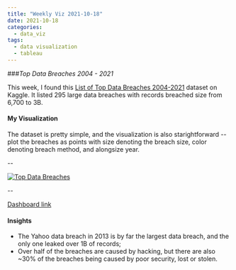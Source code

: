 ```yaml
---
title: "Weekly Viz 2021-10-18"
date: 2021-10-18
categories:
  - data_viz
tags:
  - data visualization
  - tableau
---
```


###*Top Data Breaches 2004 - 2021*


This week, I found this [List of Top Data Breaches 2004-2021](https://www.kaggle.com/hishaamarmghan/list-of-top-data-breaches-2004-2021) dataset on Kaggle. It listed 295 large data breaches with records breached size from 6,700 to 3B.  

#### My Visualization

The dataset is pretty simple, and the visualization is also starightforward -- plot the breaches as points with size denoting the breach size, color denoting breach method, and alongsize year.  

--  
<div class='tableauPlaceholder' id='viz1634613454740' style='position: relative'>
  <noscript><a href='#'>
    <img alt='Top Data Breaches ' src='https:&#47;&#47;public.tableau.com&#47;static&#47;images&#47;20&#47;20211018TopDataBreaches2004-2021&#47;TopDataBreaches&#47;1_rss.png' style='border: none' />
    </a></noscript>
  <object class='tableauViz'  style='display:none;'>
    <param name='host_url' value='https%3A%2F%2Fpublic.tableau.com%2F' />
    <param name='embed_code_version' value='3' /> 
    <param name='site_root' value='' />
    <param name='name' value='20211018TopDataBreaches2004-2021&#47;TopDataBreaches' />
    <param name='tabs' value='no' /><param name='toolbar' value='yes' />
    <param name='static_image' value='https:&#47;&#47;public.tableau.com&#47;static&#47;images&#47;20&#47;20211018TopDataBreaches2004-2021&#47;TopDataBreaches&#47;1.png' />
    <param name='animate_transition' value='yes' />
    <param name='display_static_image' value='yes' />
    <param name='display_spinner' value='yes' />
    <param name='display_overlay' value='yes' />
    <param name='display_count' value='yes' />
    <param name='language' value='en-US' />
    <param name='filter' value='publish=yes' />
  </object></div>             
  <script type='text/javascript'>       
  var divElement = document.getElementById('viz1634613454740');     
  var vizElement = divElement.getElementsByTagName('object')[0];      
  if ( divElement.offsetWidth > 800 ) { vizElement.style.width='600px';vizElement.style.height='827px';} else if ( divElement.offsetWidth > 500 ) { vizElement.style.width='600px';vizElement.style.height='827px';} else { vizElement.style.width='100%';vizElement.style.height='727px';}       
  var scriptElement = document.createElement('script');              
  scriptElement.src = 'https://public.tableau.com/javascripts/api/viz_v1.js';       
  vizElement.parentNode.insertBefore(scriptElement, vizElement);    
</script>  

--  

[Dashboard link](https://public.tableau.com/views/20211018TopDataBreaches2004-2021/TopDataBreaches?:language=en-US&publish=yes&:display_count=n&:origin=viz_share_link)
  
#### Insights
* The Yahoo data breach in 2013 is by far the largest data breach, and the only one leaked over 1B of records;  
* Over half of the breaches are caused by hacking, but there are also ~30% of the breaches being caused by poor security, lost or stolen.  

